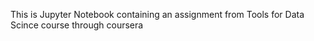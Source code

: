 This is Jupyter Notebook containing an assignment from Tools for Data Scince course through coursera
